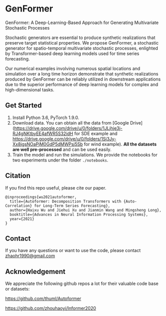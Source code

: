 # GenFormer

GenFormer: A Deep-Learning-Based Approach for Generating Multivariate Stochastic Processes

Stochastic generators are essential to produce synthetic realizations that preserve target statistical properties. We propose GenFormer, a stochastic generator for spatio-temporal multivariate stochastic processes, enlighted by Transformer-based deep learning models used for time series forecasting. 

Our numerical examples involving numerous spatial locations and simulation over a long time horizon demonstrate that synthetic realizations produced by GenFormer can be reliably utilized in downstream applications due to the superior performance of deep learning models for complex and high-dimensional tasks. 

## Get Started

1. Install Python 3.6, PyTorch 1.9.0.
2. Download data. You can obtain all the data from [Google Drive](https://drive.google.com/drive/u/0/folders/1JLjhje3j-RJ4gNKtbyEE4afWR5S32idH for SDE example and https://drive.google.com/drive/u/0/folders/1Sj3Jy-Xx8jgsNOaPjM0GdP5dMWPsj5Sb for wind example). **All the datasets are well pre-processed** and can be used easily.
3. Train the model and run the simulations. We provide the notebooks for two experiments under the folder `./notebooks`. 

## Citation

If you find this repo useful, please cite our paper. 

```
@inproceedings{wu2021autoformer,
  title={Autoformer: Decomposition Transformers with {Auto-Correlation} for Long-Term Series Forecasting},
  author={Haixu Wu and Jiehui Xu and Jianmin Wang and Mingsheng Long},
  booktitle={Advances in Neural Information Processing Systems},
  year={2021}
}
```

## Contact

If you have any questions or want to use the code, please contact zhaohr1990@gmail.com

## Acknowledgement

We appreciate the following github repos a lot for their valuable code base or datasets:

https://github.com/thuml/Autoformer

https://github.com/zhouhaoyi/Informer2020



